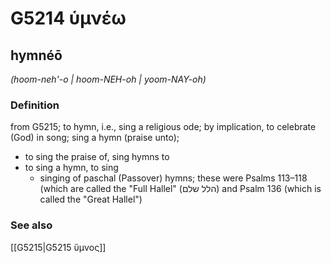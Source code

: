 # G5214 ὑμνέω

## hymnéō

_(hoom-neh'-o | hoom-NEH-oh | yoom-NAY-oh)_

### Definition

from G5215; to hymn, i.e., sing a religious ode; by implication, to celebrate (God) in song; sing a hymn (praise unto); 

- to sing the praise of, sing hymns to
- to sing a hymn, to sing
  - singing of paschal (Passover) hymns; these were Psalms 113–118 (which are called the &quot;Full Hallel&quot; (הלל שלם) and Psalm 136 (which is called the &quot;Great Hallel&quot;)

### See also

[[G5215|G5215 ὕμνος]]

